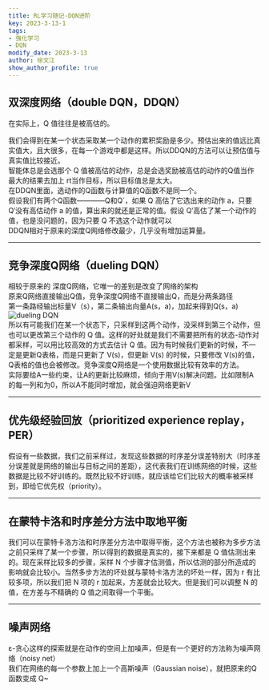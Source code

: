 ```yaml
---
title: RL学习随记-DQN进阶
key: 2023-3-13-1
tags: 
- 强化学习
- DQN
modify_date: 2023-3-13
author: 徐文江
show_author_profile: true
---
```


## 双深度网络（double DQN，DDQN）     
在实际上，Q 值往往是被高估的。    
<!--more-->    
我们会得到在某一个状态采取某一个动作的累积奖励是多少。预估出来的值远比真实值大，且大很多，在每一个游戏中都是这样。所以DDQN的方法可以让预估值与真实值比较接近。   
智能体总是会选那个 Q 值被高估的动作，总是会选奖励被高估的动作的Q值当作最大的结果去加上 rt当作目标，所以目标值总是太大。          
在DDQN里面，选动作的Q函数与计算值的Q函数不是同一个。    
假设我们有两个Q函数————Q和Q`，如果 Q 高估了它选出来的动作 a，只要 Q′没有高估动作 a 的值，算出来的就还是正常的值。假设 Q′高估了某一个动作的值，也是没问题的，因为只要 Q 不选这个动作就可以      
DDQN相对于原来的深度Q网络修改最少，几乎没有增加运算量。     

----------------       
## 竞争深度Q网络（dueling DQN）     
相较于原来的 深度Q网络，它唯一的差别是改变了网络的架构      
原来Q网络直接输出Q值，竞争深度Q网络不直接输出Q，而是分两条路径   
第一条路经输出标量V（s），第二条输出向量A(s，a)，加起来得到Q(s，a)        
![dueling DQN](https://datawhalechina.github.io/easy-rl/img/ch7/7.4.png)       
所以有可能我们在某一个状态下，只采样到这两个动作，没采样到第三个动作，但也可以更改第三个动作的 Q 值。这样的好处就是我们不需要把所有的状态-动作对都采样，可以用比较高效的方式去估计 Q 值。因为有时候我们更新的时候，不一定是更新Q表格，而是只更新了 V(s)，但更新 V(s) 的时候，只要修改 V(s)的值，Q表格的值也会被修改。竞争深度Q网络是一个使用数据比较有效率的方法。    
实际要给A一些约束，让A的更新比较麻烦，倾向于用V(s)解决问题。比如限制A的每一列和为0，所以A不能同时增加，就会强迫网络更新V      

----------------       
## 优先级经验回放（prioritized experience replay，PER）      
假设有一些数据，我们之前采样过，发现这些数据的时序差分误差特别大（时序差分误差就是网络的输出与目标之间的差距），这代表我们在训练网络的时候，这些数据是比较不好训练的。既然比较不好训练，就应该给它们比较大的概率被采样到，即给它优先权（priority）。         

----------------       
## 在蒙特卡洛和时序差分方法中取地平衡     
我们可以在蒙特卡洛方法和时序差分方法中取得平衡，这个方法也被称为多步方法        
之前只采样了某一个步骤，所以得到的数据是真实的，接下来都是 Q 值估测出来的。现在采样比较多的步骤，采样 N 个步骤才估测值，所以估测的部分所造成的影响就会比较小。当然多步方法的坏处就与蒙特卡洛方法的坏处一样，因为 r 有比较多项，所以我们把 N 项的 r 加起来，方差就会比较大。但是我们可以调整 N 的值，在方差与不精确的 Q 值之间取得一个平衡。          

-------------------          
## 噪声网络       
ε-贪心这样的探索就是在动作的空间上加噪声，但是有一个更好的方法称为噪声网络（noisy net）          
我们在网络的每一个参数上加上一个高斯噪声（Gaussian noise），就把原来的Q函数变成 Q~         
